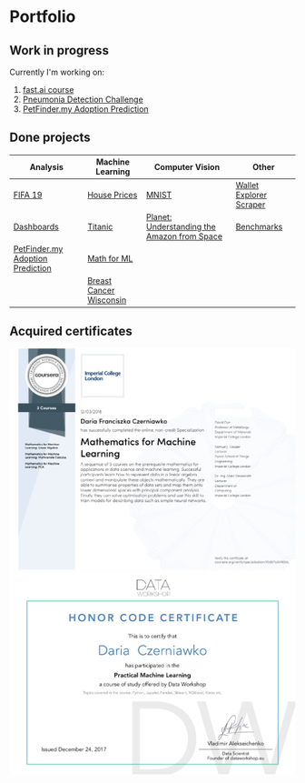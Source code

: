 # Portfolio

## Work in progress

Currently I'm working on:
1. [fast.ai course](https://course.fast.ai/)
2. [Pneumonia Detection Challenge](https://www.kaggle.com/c/rsna-pneumonia-detection-challenge)
3. [PetFinder.my Adoption Prediction](https://www.kaggle.com/c/petfinder-adoption-prediction)

## Done projects

Analysis | Machine Learning | Computer Vision | Other
--- | --- | --- | ---
[FIFA 19](fifa_19) | [House Prices](house_prices) | [MNIST](mnist) | [Wallet Explorer Scraper](walletexplorer_scraper)
[Dashboards](dashboards) | [Titanic](titanic)  |  [Planet: Understanding the Amazon from Space](https://www.kaggle.com/c/planet-understanding-the-amazon-from-space)  | [Benchmarks](benchmark)
[PetFinder.my Adoption Prediction](https://www.kaggle.com/c/petfinder-adoption-prediction) | [Math for ML](math_for_ml) | &nbsp; | &nbsp;
&nbsp; | [Breast Cancer Wisconsin](https://www.kaggle.com/uciml/breast-cancer-wisconsin-data) | &nbsp; | &nbsp;


## Acquired certificates
[![Coursera: Mathematics for ML](images/coursera_math_for_ml.png)](https://www.coursera.org/account/accomplishments/specialization/certificate/XS697UAM6XAL)
[![Data Workshop](images/dataworkshop.png)](images/dataworkshop.png)
